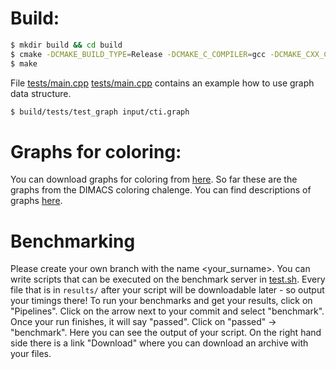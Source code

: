 # Build:

```sh
$ mkdir build && cd build
$ cmake -DCMAKE_BUILD_TYPE=Release -DCMAKE_C_COMPILER=gcc -DCMAKE_CXX_COMPILER=g++ ../
$ make
```

File [tests/main.cpp] [tests/main.cpp] contains an example how to use graph data structure.

```sh
$ build/tests/test_graph input/cti.graph
```
[tests/main.cpp]: <https://git.scc.kit.edu/ITI10/algorithm_engineering2017/blob/master/tests/main.cpp>


# Graphs for coloring:
You can download graphs for coloring from [here](http://algo2.iti.kit.edu/akhremtsev/coloring_graphs/coloring_graphs.tar).
So far these are the graphs from the DIMACS coloring chalenge. You can find descriptions of graphs [here](http://mat.gsia.cmu.edu/COLOR/instances.html).


# Benchmarking
Please create your own branch with the name <your_surname>.
You can write scripts that can be executed on the benchmark server in [test.sh](test.sh). Every file that is in ```results/``` after your script will be downloadable later - so output your timings there! To run your benchmarks and get your results, click on "Pipelines". Click on the arrow next to your commit and select "benchmark". Once your run finishes, it will say "passed". Click on "passed" -> "benchmark". Here you can see the output of your script. On the right hand side there is a link "Download" where you can download an archive with your files.